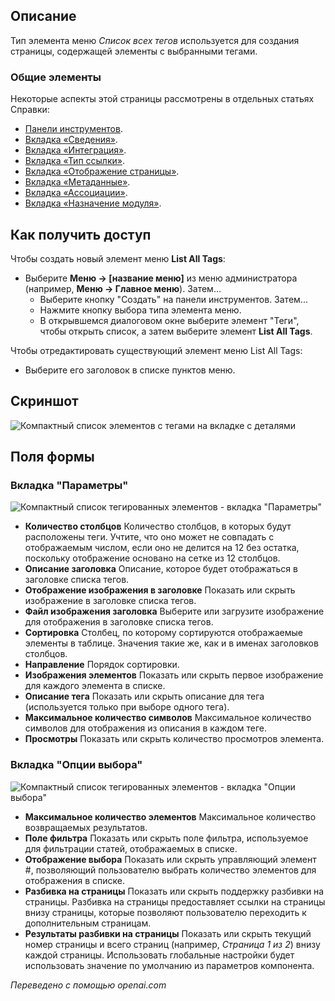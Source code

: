 <!-- Filename: Help4.x:Menu_Item:_List_All_Tags / Display title: Список всех тегов   -->

## Описание

Тип элемента меню *Список всех тегов* используется для создания страницы, содержащей элементы с выбранными тегами.

### Общие элементы

Некоторые аспекты этой страницы рассмотрены в отдельных статьях Справки:

* [Панели инструментов](jdocmanual?article=help/common-elements/toolbars).
* [Вкладка «Сведения»](jdocmanual?article=help/menu-items-common/menu-item-details).
* [Вкладка «Интеграция»](jdocmanual?article=help/menu-items-common/menu-item-integration).
* [Вкладка «Тип ссылки»](jdocmanual?article=help/menu-items-common/menu-item-link-type).
* [Вкладка «Отображение страницы»](jdocmanual?article=help/menu-items-common/menu-item-page-display).
* [Вкладка «Метаданные»](jdocmanual?article=help/menu-items-common/menu-item-metadata).
* [Вкладка «Ассоциации»](jdocmanual?article=help/common-elements/edit-associations).
* [Вкладка «Назначение модуля»](jdocmanual?article=help/menu-items-common/menu-item-module-assignment).

## Как получить доступ

Чтобы создать новый элемент меню **List All Tags**:

- Выберите **Меню → \[название меню\]** из меню администратора
  (например, **Меню → Главное меню**). Затем...
  - Выберите кнопку "Создать" на панели инструментов. Затем...
  - Нажмите кнопку выбора типа элемента меню.
  - В открывшемся диалоговом окне выберите элемент "Теги", чтобы открыть список, а затем выберите элемент **List All Tags**.

Чтобы отредактировать существующий элемент меню List All Tags:

- Выберите его заголовок в списке пунктов меню.

## Скриншот

![Компактный список элементов с тегами на вкладке с деталями](../../../ru/images/menu-items/tags-list-all-tags-details-tab.png)

## Поля формы

### Вкладка "Параметры"

![Компактный список тегированных элементов - вкладка "Параметры"](../../../ru/images/menu-items/tags-list-all-tags-options-tab.png)

- **Количество столбцов** Количество столбцов, в которых будут расположены теги.
  Учтите, что оно может не совпадать с отображаемым числом, если оно не делится
  на 12 без остатка, поскольку отображение основано на сетке из 12 столбцов.
- **Описание заголовка** Описание, которое будет отображаться в заголовке списка тегов.
- **Отображение изображения в заголовке** Показать или скрыть изображение в заголовке списка тегов.
- **Файл изображения заголовка** Выберите или загрузите изображение для отображения
  в заголовке списка тегов.
- **Сортировка** Столбец, по которому сортируются отображаемые элементы
  в таблице. Значения такие же, как и в именах заголовков столбцов.
- **Направление** Порядок сортировки.
- **Изображения элементов** Показать или скрыть первое изображение для каждого элемента в списке.
- **Описание тега** Показать или скрыть описание для тега (используется 
  только при выборе одного тега).
- **Максимальное количество символов** Максимальное количество символов для отображения
  из описания в каждом теге.
- **Просмотры** Показать или скрыть количество просмотров элемента.

### Вкладка "Опции выбора"

![Компактный список тегированных элементов - вкладка "Опции выбора"](../../../ru/images/menu-items/tags-list-all-tags-selection-options-tab.png)

- **Максимальное количество элементов** Максимальное количество возвращаемых результатов.
- **Поле фильтра** Показать или скрыть поле фильтра, используемое для фильтрации статей, 
  отображаемых в списке.
- **Отображение выбора** Показать или скрыть управляющий элемент \#, позволяющий
  пользователю выбрать количество элементов для отображения в списке.
- **Разбивка на страницы** Показать или скрыть поддержку разбивки на страницы. Разбивка на страницы 
  предоставляет ссылки на страницы внизу страницы, которые позволяют пользователю 
  переходить к дополнительным страницам.
- **Результаты разбивки на страницы** Показать или скрыть текущий номер страницы и всего страниц 
  (например, *Страница 1 из 2*) внизу каждой страницы. Использовать глобальные настройки 
  будет использовать значение по умолчанию из параметров компонента.

*Переведено с помощью openai.com*

